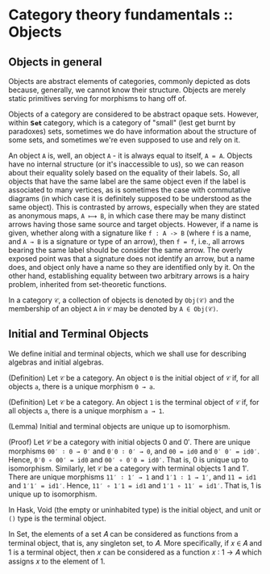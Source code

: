 # Category theory fundamentals :: Objects

## Objects in general

Objects are abstract elements of categories, commonly depicted as dots because, generally, we cannot know their structure. Objects are merely static primitives serving for morphisms to hang off of.

Objects of a category are considered to be abstract opaque sets. However, within `𝗦𝗲𝘁` category, which is a category of "small" (lest get burnt by paradoxes) sets, sometimes we do have information about the structure of some sets, and sometimes we're even supposed to use and rely on it.

An object `A` is, well, an object `A` - it is always equal to itself, `A = A`. Objects have no internal structure (or it's inaccessible to us), so we can reason about their equality solely based on the equality of their labels. So, all objects that have the same label are the same object even if the label is associated to many vertices, as is sometimes the case with commutative diagrams (in which case it is definitely supposed to be understood as the same object). This is contrasted by arrows, especially when they are stated as anonymous maps, `A ⟼ B`, in which case there may be many distinct arrows having those same source and target objects. However, if a name is given, whether along with a signature like `f : A -> B` (where `f` is a name, and `A → B` is a signature or type of an arrow), then `f = f`, i.e., all arrows bearing the same label should be consider the same arrow. The overly exposed point was that a signature does not identify an arrow, but a name does, and object only have a name so they are identified only by it. On the other hand, establishing equality between two arbitrary arrows is a hairy problem, inherited from set-theoretic functions.

In a category `𝒞`, a collection of objects is denoted by `Obj(𝒞)` and the membership of an object `A` in `𝒞` may be denoted by `A ∈ Obj(𝒞)`.

## Initial and Terminal Objects

We define initial and terminal objects, which we shall use for describing algebras and initial algebras.

(Definition) Let `𝒞` be a category. An object `0` is the initial object of `𝒞`
if, for all objects `a`, there is a unique morphism `0 → a`.

(Definition) Let `𝒞` be a category. An object `1` is the terminal object of `𝒞` if, for all objects `a`, there is a unique morphism `a → 1`.

(Lemma) Initial and terminal objects are unique up to isomorphism.

(Proof) Let 𝒞 be a category with initial objects 0 and 0′. There are unique morphisms `00′ ∶ 0 → 0′` and `0′0 ∶ 0′ → 0`, and `00 = id0` and `0′ 0′ = id0′`. Hence, `0′0 ∘ 00′ = id0` and `00′ ∘ 0′0 = id0′`. That is, 0 is unique up to isomorphism. Similarly, let `𝒞` be a category with terminal objects 1 and 1′. There are unique morphisms `11′ ∶ 1′ → 1` and `1′1 ∶ 1 → 1′`, and `11 = id1` and
`1′1′ = id1′`. Hence, `11′ ∘ 1′1 = id1` and `1′1 ∘ 11′ = id1′`. That is, 1 is unique up to isomorphism.

In Hask, Void (the empty or uninhabited type) is the initial object, and unit or `()` type is the terminal object.

In Set, the elements of a set 𝐴 can be considered as functions from a terminal object, that is, any singleton set, to 𝐴. More specifically, if 𝑥 ∈ 𝐴 and 1 is a terminal object, then 𝑥 can be considered as a function 𝑥 ∶ 1 → 𝐴 which assigns 𝑥 to the element of 1.
